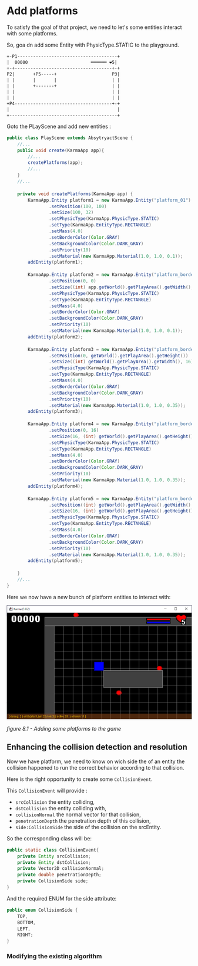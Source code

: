 # Add platforms

To satisfy the goal of that project, we need to let's some entities interact with some platforms.

So, goa dn add some Entity with PhysicType.STATIC to the playground.

```text
+-P1--------------------------------------+
|  00000                        ══════ ❤︎5|
+-+-------------------------------------+-+
P2|       +P5-----+                     P3|
| |       |       |                     | |
| |       +-------+                     | |
| |                                     | |
| |                                     | |
+P4-------------------------------------+-+
|                                         |
+-----------------------------------------+
```

Goto the PLayScene and add new entities :

```java
public class PlayScene extends AbsytryactScene {
    //...
    public void create(KarmaApp app){
        //...
        createPlatforms(app);
        //...
    }
    //...

    private void createPlatforms(KarmaApp app) {
        KarmaApp.Entity platform1 = new KarmaApp.Entity("platform_01")
                .setPosition(100, 100)
                .setSize(100, 32)
                .setPhysicType(KarmaApp.PhysicType.STATIC)
                .setType(KarmaApp.EntityType.RECTANGLE)
                .setMass(4.0)
                .setBorderColor(Color.GRAY)
                .setBackgroundColor(Color.DARK_GRAY)
                .setPriority(10)
                .setMaterial(new KarmaApp.Material(1.0, 1.0, 0.1));
        addEntity(platform1);

        KarmaApp.Entity platform2 = new KarmaApp.Entity("platform_border_top")
                .setPosition(0, 0)
                .setSize((int) app.getWorld().getPlayArea().getWidth(), 16)
                .setPhysicType(KarmaApp.PhysicType.STATIC)
                .setType(KarmaApp.EntityType.RECTANGLE)
                .setMass(4.0)
                .setBorderColor(Color.GRAY)
                .setBackgroundColor(Color.DARK_GRAY)
                .setPriority(10)
                .setMaterial(new KarmaApp.Material(1.0, 1.0, 0.1));
        addEntity(platform2);

        KarmaApp.Entity platform3 = new KarmaApp.Entity("platform_border_bottom")
                .setPosition(0, getWorld().getPlayArea().getHeight())
                .setSize((int) getWorld().getPlayArea().getWidth(), 16)
                .setPhysicType(KarmaApp.PhysicType.STATIC)
                .setType(KarmaApp.EntityType.RECTANGLE)
                .setMass(4.0)
                .setBorderColor(Color.GRAY)
                .setBackgroundColor(Color.DARK_GRAY)
                .setPriority(10)
                .setMaterial(new KarmaApp.Material(1.0, 1.0, 0.35));
        addEntity(platform3);

        KarmaApp.Entity platform4 = new KarmaApp.Entity("platform_border_left")
                .setPosition(0, 16)
                .setSize(16, (int) getWorld().getPlayArea().getHeight())
                .setPhysicType(KarmaApp.PhysicType.STATIC)
                .setType(KarmaApp.EntityType.RECTANGLE)
                .setMass(4.0)
                .setBorderColor(Color.GRAY)
                .setBackgroundColor(Color.DARK_GRAY)
                .setPriority(10)
                .setMaterial(new KarmaApp.Material(1.0, 1.0, 0.35));
        addEntity(platform4);

        KarmaApp.Entity platform5 = new KarmaApp.Entity("platform_border_right")
                .setPosition((int) getWorld().getPlayArea().getWidth() - 16, 16)
                .setSize(16, (int) getWorld().getPlayArea().getHeight()-16)
                .setPhysicType(KarmaApp.PhysicType.STATIC)
                .setType(KarmaApp.EntityType.RECTANGLE)
                .setMass(4.0)
                .setBorderColor(Color.GRAY)
                .setBackgroundColor(Color.DARK_GRAY)
                .setPriority(10)
                .setMaterial(new KarmaApp.Material(1.0, 1.0, 0.35));
        addEntity(platform5);

    }
    //...
}
```

Here we now have a new bunch of platform entities to interact with:

![Adding some platforms](illustrations/08-add_platform-01.png)

_figure 8.1 - Adding some platforms to the game_

## Enhancing the collision detection and resolution

Now we have platform, we need to know on wich side the of an entity the collision happened to run the correct behavior according to that collision.

Here is the right opportunity to create some `CollisionEvent`.

This `CollisionEvent` will provide :

- `srcCollision` the entity colliding,
- `dstCollision` the entity colliding with,
- `collisionNormal` the normal vector for that collision,
- `penetrationDepth` the penetration depth of this collision,
- `side:CollisionSide` the side of the collision on the srcEntity.

So the corresponding class will be:

```java
public static class CollisionEvent{
    private Entity srcCollision;
    private Entity dstCollision;
    private Vector2D collisionNormal;
    private double penetrationDepth;
    private CollisionSide side;
}
```

And the required ENUM for the side attribute:

```java
public enum CollisionSide {
    TOP,
    BOTTOM,
    LEFT,
    RIGHT;
}
```

### Modifying the existing algorithm
